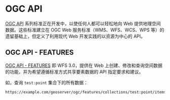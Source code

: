 # OGC API

[OGC API](https://ogcapi.ogc.org/) 系列标准正在开发中，以使任何人都可以轻松地向 Web 提供地理空间数据。这些标准建立在 OGC Web 服务标准（WMS、WFS、WCS、WPS 等）的遗留基础上，但定义了利用现代 Web 开发实践的以资源为中心的 API。

## OGC API - FEATURES

[OGC API - FEATURES](https://github.com/opengeospatial/ogcapi-features) 即 WFS 3.0，提供在 Web 上创建、修改和查询空间数据的功能，并为希望遵循标准方式共享要素数据的 API 指定要求和建议。

如，查询 `test:point` 集合下的所有数据：

```txt:no-line-numbers
https://example.com/geoserver/ogc/features/collections/test:point/items
```
